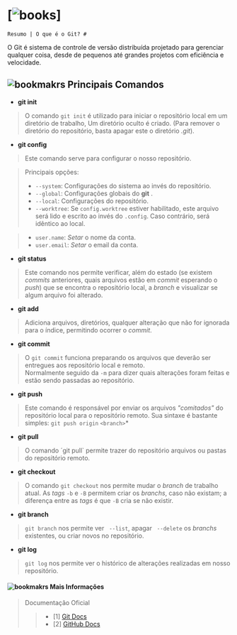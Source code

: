 # [![books](https://img.icons8.com/emoji/96/books-emoji.png)] 
	Resumo | O que é o Git? #
O Git é sistema de controle de versão distribuída projetado para gerenciar qualquer coisa, desde de pequenos até grandes projetos com eficiência e velocidade.


## ![bookmakrs](https://img.icons8.com/emoji/48/bookmark-tabs.png) Principais Comandos ##


- **git init**
> O comando `git init` é utilizado para iniciar o repositório local em um diretório de trabalho,
Um diretório oculto é criado. (Para remover o diretório do repositório, basta apagar este o diretório *.git*).

- **git config**
> Este comando serve para configurar o nosso repositório.

> Principais opções: 
> - `--system`: Configurações do sistema ao invés do repositório. 
> - `--global`: Configurações globais do __git__ . 
> - `--local`: Configurações do repositório. 
> - `--worktree`: Se `config.worktree` estiver habilitado, este arquivo será lido e escrito ao invés do `.config`. Caso contrário, será idêntico ao local. 

> - `user.name`: *Setar* o nome da conta. 
> - `user.email`: *Setar* o email da conta. 
> 


- **git status**
> Este comando nos permite verificar, além do estado (se existem *commits* anteriores, quais arquivos estão em *commit* esperando o *push*) que se encontra o repositório local, a *branch* e visualizar se algum arquivo foi alterado.

- **git add**
>  Adiciona arquivos, diretórios, qualquer alteração que não for ignorada para o índice, permitindo ocorrer o *commit*.<br>


- **git commit**
> O `git commit` funciona preparando os arquivos que deverão ser entregues aos repositório local e remoto.<br> Normalmente seguido da `-m` para dizer quais alterações foram feitas e estão sendo passadas ao repositório.
 
 
- **git push**
> Este comando é responsável por enviar os arquivos *"comitados"* do repositório local para o repositório remoto. Sua sintaxe é bastante simples: `git push origin` `<branch>`*


- **git pull**
> O comando ´git pull` permite trazer do repositório arquivos ou pastas do repositório remoto.


- **git checkout**
> O comando `git checkout` nos permite mudar o *branch* de trabalho atual. As *tags* `-b` e `-B` permitem criar os *branchs*, caso não existam; a diferença entre as *tags* é que `-B` cria se não existir. 


- **git branch**
> `git branch` nos permite ver ` --list`, apagar ` --delete` os *branchs* existentes, ou criar novos no repositório.

- **git log**
> `git log` nos permite ver o histórico de alterações realizadas em nosso repositório. 
> 

#### ![bookmakrs](https://img.icons8.com/emoji/48/bookmark-tabs.png) Mais Informações ####

> Documentação Oficial
 >> - [1] [Git Docs](<https://git-scm.com/doc>)
 >> - [2] [GitHub Docs](<https://docs.github.com/pt>)
>
